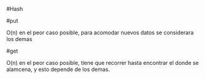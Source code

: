 #Hash

#put

O(n) en el peor caso posible, para acomodar nuevos datos se considerara los demas

#get

O(n) en el peor caso posible, tiene que recorrer hasta encontrar el donde se alamcena, y esto depende de los demas.
